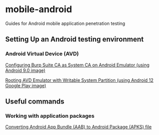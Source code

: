 # mobile-android
Guides for Android mobile application penetration testing

## Setting Up an Android testing environment

### Android Virtual Device (AVD)

[Configuring Burp Suite CA as System CA on Android Emulator (using Android 9.0 image)](https://github.com/bwinsight/mobile-android/blob/main/burp-ca-as-system-cert.md)

[Rooting AVD Emulator with Writable System Partition (using Android 12 Google Play image)](https://github.com/bwinsight/mobile-android/blob/main/rooting-avd-emulator-with-writable-system.md)

## Useful commands

### Working with application packages

[Converting Android App Bundle (AAB) to Android Package (APKS) file](https://github.com/bwinsight/mobile-android/blob/main/converting-android-aab-to-apks.md)
